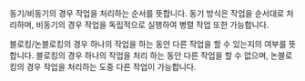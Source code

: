 동기/비동기의 경우 작업을 처리하는 순서를 뜻합니다.
동기 방식은 작업을 순서대로 처리하며,
비동기의 경우 작업을 독립적으로 실행하여 병렬 작업 또한 가능합니다.

블로킹/논블로킹의 경우 하나의 작업을 하는 동안 다른 작업을 할 수 있는지의 여부를 뜻합니다.
블로킹의 경우 하나의 작업을 처리 하는 동안 다른 작업을 할 수 없으며,
논블로킹의 경우 작업을 처리하는 도중 다른 작업이 가능합니다.
